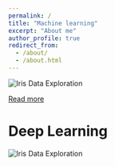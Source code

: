 ```yaml
---
permalink: /
title: "Machine learning"
excerpt: "About me"
author_profile: true
redirect_from: 
  - /about/
  - /about.html
---
```


![Iris Data Exploration](https://cherrraqi.github.io/aca/files/iris.png)


[Read more ](https://cherrraqi.github.io/aca/files/2018-08-31-172724.html)

# Deep Learning
![Iris Data Exploration](https://cherrraqi.github.io/aca/files/cover.png)


